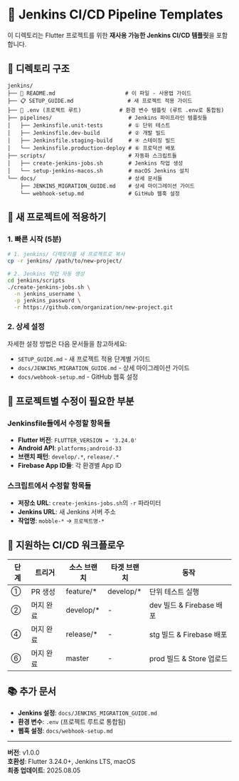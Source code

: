 # 🚀 Jenkins CI/CD Pipeline Templates

이 디렉토리는 Flutter 프로젝트를 위한 **재사용 가능한 Jenkins CI/CD 템플릿**을 포함합니다.

## 📂 디렉토리 구조

```
jenkins/
├── 📄 README.md                      # 이 파일 - 사용법 가이드
├── 📋 SETUP_GUIDE.md                 # 새 프로젝트 적용 가이드
├── 📝 .env (프로젝트 루트)            # 환경 변수 템플릿 (루트 .env로 통합됨)
├── pipelines/                        # Jenkins 파이프라인 템플릿들
│   ├── Jenkinsfile.unit-tests        # ① 단위 테스트
│   ├── Jenkinsfile.dev-build         # ② 개발 빌드
│   ├── Jenkinsfile.staging-build     # ④ 스테이징 빌드
│   └── Jenkinsfile.production-deploy # ⑥ 프로덕션 배포
├── scripts/                          # 자동화 스크립트들
│   ├── create-jenkins-jobs.sh        # Jenkins 작업 생성
│   └── setup-jenkins-macos.sh        # macOS Jenkins 설치
└── docs/                             # 상세 문서들
    ├── JENKINS_MIGRATION_GUIDE.md    # 상세 마이그레이션 가이드
    └── webhook-setup.md              # GitHub 웹훅 설정
```

## 🚀 새 프로젝트에 적용하기

### 1. 빠른 시작 (5분)
```bash
# 1. jenkins/ 디렉토리를 새 프로젝트로 복사
cp -r jenkins/ /path/to/new-project/

# 2. Jenkins 작업 자동 생성
cd jenkins/scripts
./create-jenkins-jobs.sh \
  -n jenkins_username \
  -p jenkins_password \
  -r https://github.com/organization/new-project.git
```

### 2. 상세 설정
자세한 설정 방법은 다음 문서들을 참고하세요:
- `SETUP_GUIDE.md` - 새 프로젝트 적용 단계별 가이드
- `docs/JENKINS_MIGRATION_GUIDE.md` - 상세 마이그레이션 가이드
- `docs/webhook-setup.md` - GitHub 웹훅 설정

## 🔧 프로젝트별 수정이 필요한 부분

### Jenkinsfile들에서 수정할 항목들
- **Flutter 버전**: `FLUTTER_VERSION = '3.24.0'`
- **Android API**: `platforms;android-33`
- **브랜치 패턴**: `develop/.*`, `release/.*`
- **Firebase App ID들**: 각 환경별 App ID

### 스크립트에서 수정할 항목들
- **저장소 URL**: `create-jenkins-jobs.sh`의 `-r` 파라미터
- **Jenkins URL**: 새 Jenkins 서버 주소
- **작업명**: `mobble-*` → `프로젝트명-*`

## 🎯 지원하는 CI/CD 워크플로우

| 단계 | 트리거 | 소스 브랜치 | 타겟 브랜치 | 동작 |
|------|--------|-------------|-------------|------|
| ① | PR 생성 | feature/* | develop/* | 단위 테스트 실행 |
| ② | 머지 완료 | develop/* | - | dev 빌드 & Firebase 배포 |
| ④ | 머지 완료 | release/* | - | stg 빌드 & Firebase 배포 |
| ⑥ | 머지 완료 | master | - | prod 빌드 & Store 업로드 |

## 📚 추가 문서

- **Jenkins 설정**: `docs/JENKINS_MIGRATION_GUIDE.md`
- **환경 변수**: `.env` (프로젝트 루트로 통합됨)
- **웹훅 설정**: `docs/webhook-setup.md`

---
**버전**: v1.0.0  
**호환성**: Flutter 3.24.0+, Jenkins LTS, macOS  
**최종 업데이트**: 2025.08.05
